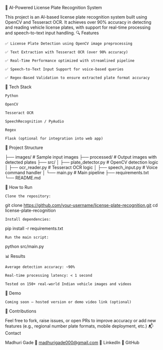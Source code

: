 🚗 AI-Powered License Plate Recognition System

This project is an AI-based license plate recognition system built using OpenCV and Tesseract OCR. It achieves over 90% accuracy in detecting and reading vehicle license plates, with support for real-time processing and speech-to-text input handling.
🔍 Features

    ✅ License Plate Detection using OpenCV image preprocessing

    ✅ Text Extraction with Tesseract OCR (over 90% accuracy)

    ✅ Real-Time Performance optimized with streamlined pipeline

    ✅ Speech-to-Text Input Support for voice-based queries

    ✅ Regex-Based Validation to ensure extracted plate format accuracy

🧠 Tech Stack

    Python

    OpenCV

    Tesseract OCR

    SpeechRecognition / PyAudio

    Regex

    Flask (optional for integration into web app)

📂 Project Structure

├── images/                # Sample input images
├── processed/             # Output images with detected plates
├── src/
│   ├── plate_detector.py  # OpenCV detection logic
│   ├── ocr_reader.py      # Tesseract OCR logic
│   ├── speech_input.py    # Voice command handler
│   └── main.py            # Main pipeline
├── requirements.txt
└── README.md

🚀 How to Run

    Clone the repository:

git clone https://github.com/your-username/license-plate-recognition.git
cd license-plate-recognition

    Install dependencies:

pip install -r requirements.txt

    Run the main script:

python src/main.py

📊 Results

    Average detection accuracy: ~90%

    Real-time processing latency: < 1 second

    Tested on 150+ real-world Indian vehicle images and videos

📢 Demo

    Coming soon — hosted version or demo video link (optional)

🤝 Contributions

Feel free to fork, raise issues, or open PRs to improve accuracy or add new features (e.g., regional number plate formats, mobile deployment, etc.)
📬 Contact

Madhuri Gade
📧 madhurigade000@gmail.com
🔗 LinkedIn
🔗 GitHub

